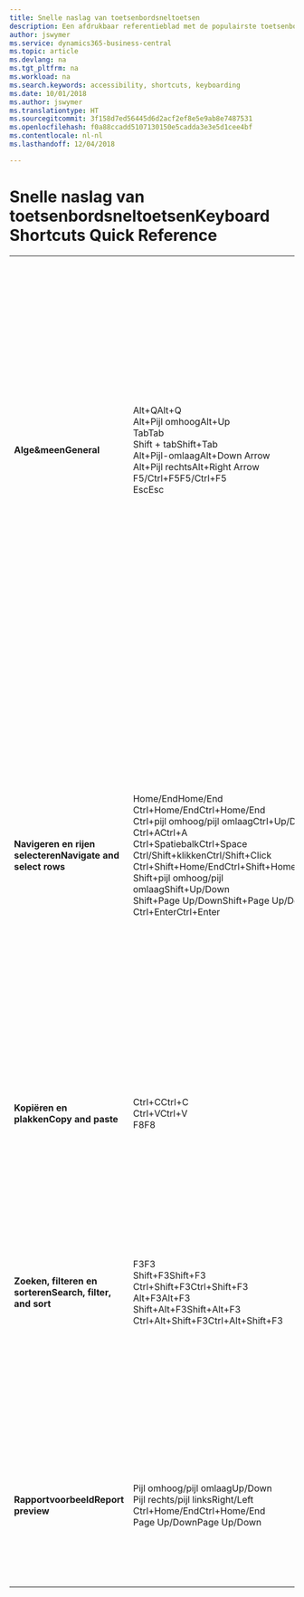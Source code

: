 ```yaml
---
title: Snelle naslag van toetsenbordsneltoetsen
description: Een afdrukbaar referentieblad met de populairste toetsenbordsneltoetsen.
author: jswymer
ms.service: dynamics365-business-central
ms.topic: article
ms.devlang: na
ms.tgt_pltfrm: na
ms.workload: na
ms.search.keywords: accessibility, shortcuts, keyboarding
ms.date: 10/01/2018
ms.author: jswymer
ms.translationtype: HT
ms.sourcegitcommit: 3f158d7ed56445d6d2acf2ef8e5e9ab8e7487531
ms.openlocfilehash: f0a88ccadd5107130150e5cadda3e3e5d1cee4bf
ms.contentlocale: nl-nl
ms.lasthandoff: 12/04/2018

---
```


# <a name="keyboard-shortcuts-quick-reference"></a><span data-ttu-id="de5c2-103">Snelle naslag van toetsenbordsneltoetsen</span><span class="sxs-lookup"><span data-stu-id="de5c2-103">Keyboard Shortcuts Quick Reference</span></span>

||||  
|----------------|-----------|----------------|
|<span data-ttu-id="de5c2-104">**Alge&meen**</span><span class="sxs-lookup"><span data-stu-id="de5c2-104">**General**</span></span>|<span data-ttu-id="de5c2-105">Alt+Q</span><span class="sxs-lookup"><span data-stu-id="de5c2-105">Alt+Q</span></span><br /><span data-ttu-id="de5c2-106">Alt+Pijl omhoog</span><span class="sxs-lookup"><span data-stu-id="de5c2-106">Alt+Up</span></span><br /><span data-ttu-id="de5c2-107">Tab</span><span class="sxs-lookup"><span data-stu-id="de5c2-107">Tab</span></span><br /><span data-ttu-id="de5c2-108">Shift + tab</span><span class="sxs-lookup"><span data-stu-id="de5c2-108">Shift+Tab</span></span><br /><span data-ttu-id="de5c2-109">Alt+Pijl-omlaag</span><span class="sxs-lookup"><span data-stu-id="de5c2-109">Alt+Down Arrow</span></span><br /><span data-ttu-id="de5c2-110">Alt+Pijl rechts</span><span class="sxs-lookup"><span data-stu-id="de5c2-110">Alt+Right Arrow</span></span><br /><span data-ttu-id="de5c2-111">F5/Ctrl+F5</span><span class="sxs-lookup"><span data-stu-id="de5c2-111">F5/Ctrl+F5</span></span><br /><span data-ttu-id="de5c2-112">Esc</span><span class="sxs-lookup"><span data-stu-id="de5c2-112">Esc</span></span>|<span data-ttu-id="de5c2-113">**Vertel me** openen</span><span class="sxs-lookup"><span data-stu-id="de5c2-113">Open **Tell me**</span></span><br /><span data-ttu-id="de5c2-114">Knopinfo openen of validatiefout</span><span class="sxs-lookup"><span data-stu-id="de5c2-114">Open tooltip or validation error</span></span><br /><span data-ttu-id="de5c2-115">Focus verplaatsen naar het volgende besturingselement</span><span class="sxs-lookup"><span data-stu-id="de5c2-115">Move focus to the next control</span></span><br /><span data-ttu-id="de5c2-116">Focus verplaatsen naar het vorige besturingselement</span><span class="sxs-lookup"><span data-stu-id="de5c2-116">Move focus to the previous control</span></span><br /><span data-ttu-id="de5c2-117">Een vervolgkeuzelijst of opzoekactie openen</span><span class="sxs-lookup"><span data-stu-id="de5c2-117">Open a drop-down or look up</span></span><br /><span data-ttu-id="de5c2-118">De transacties voor de berekende waarde weergeven</span><span class="sxs-lookup"><span data-stu-id="de5c2-118">See the transactions for calculated value</span></span><br /><span data-ttu-id="de5c2-119">Pagina vernieuwen/opnieuw laden</span><span class="sxs-lookup"><span data-stu-id="de5c2-119">Refresh/reload page</span></span><br /><span data-ttu-id="de5c2-120">Sluit de huidige pagina of vervolgkeuzelijst.</span><span class="sxs-lookup"><span data-stu-id="de5c2-120">Close the current page or drop-down.</span></span>|
|<span data-ttu-id="de5c2-121">**Navigeren en rijen selecteren**</span><span class="sxs-lookup"><span data-stu-id="de5c2-121">**Navigate and select rows**</span></span>| <span data-ttu-id="de5c2-122">Home/End</span><span class="sxs-lookup"><span data-stu-id="de5c2-122">Home/End</span></span><br /><span data-ttu-id="de5c2-123">Ctrl+Home/End</span><span class="sxs-lookup"><span data-stu-id="de5c2-123">Ctrl+Home/End</span></span> <br /><span data-ttu-id="de5c2-124">Ctrl+pijl omhoog/pijl omlaag</span><span class="sxs-lookup"><span data-stu-id="de5c2-124">Ctrl+Up/Down</span></span><br /><span data-ttu-id="de5c2-125">Ctrl+A</span><span class="sxs-lookup"><span data-stu-id="de5c2-125">Ctrl+A</span></span> <br /><span data-ttu-id="de5c2-126">Ctrl+Spatiebalk</span><span class="sxs-lookup"><span data-stu-id="de5c2-126">Ctrl+Space</span></span><br /><span data-ttu-id="de5c2-127">Ctrl/Shift+klikken</span><span class="sxs-lookup"><span data-stu-id="de5c2-127">Ctrl/Shift+Click</span></span><br /><span data-ttu-id="de5c2-128">Ctrl+Shift+Home/End</span><span class="sxs-lookup"><span data-stu-id="de5c2-128">Ctrl+Shift+Home/End</span></span><br /><span data-ttu-id="de5c2-129">Shift+pijl omhoog/pijl omlaag</span><span class="sxs-lookup"><span data-stu-id="de5c2-129">Shift+Up/Down</span></span><br /><span data-ttu-id="de5c2-130">Shift+Page Up/Down</span><span class="sxs-lookup"><span data-stu-id="de5c2-130">Shift+Page Up/Down</span></span><br /><span data-ttu-id="de5c2-131">Ctrl+Enter</span><span class="sxs-lookup"><span data-stu-id="de5c2-131">Ctrl+Enter</span></span>| <span data-ttu-id="de5c2-132">Naar het eerste/laatste veld gaan</span><span class="sxs-lookup"><span data-stu-id="de5c2-132">Go to first/last field</span></span><br /><span data-ttu-id="de5c2-133">Naar de eerste/laatste rij gaan</span><span class="sxs-lookup"><span data-stu-id="de5c2-133">Go to first/last row</span></span><br /><span data-ttu-id="de5c2-134">Navigeren zonder de selectie te verliezen</span><span class="sxs-lookup"><span data-stu-id="de5c2-134">Navigate without losing selection</span></span><br /><span data-ttu-id="de5c2-135">Alles selecteren</span><span class="sxs-lookup"><span data-stu-id="de5c2-135">Select all</span></span><br /><span data-ttu-id="de5c2-136">Selectie in-/uitschakelen</span><span class="sxs-lookup"><span data-stu-id="de5c2-136">Toggle row selection</span></span><br /> <span data-ttu-id="de5c2-137">De rij(en) toevoegen aan de selectie</span><span class="sxs-lookup"><span data-stu-id="de5c2-137">Add the row/rows to the selection</span></span><br /><span data-ttu-id="de5c2-138">Selectie uitbreiden naar eerste/laatste rij</span><span class="sxs-lookup"><span data-stu-id="de5c2-138">Extend selection to first/last row</span></span><br /><span data-ttu-id="de5c2-139">Rij toevoegen boven/onder selectie</span><span class="sxs-lookup"><span data-stu-id="de5c2-139">Add row above/below to selection</span></span><br /><span data-ttu-id="de5c2-140">Alle zichtbare rijen boven/onder toevoegen aan selectie</span><span class="sxs-lookup"><span data-stu-id="de5c2-140">Add all visible rows above/below to selection</span></span><br /><span data-ttu-id="de5c2-141">Focus uit de lijst verplaatsen</span><span class="sxs-lookup"><span data-stu-id="de5c2-141">Focus out of the list</span></span>|
|<span data-ttu-id="de5c2-142">**Kopiëren en plakken**</span><span class="sxs-lookup"><span data-stu-id="de5c2-142">**Copy and paste**</span></span>|<span data-ttu-id="de5c2-143">Ctrl+C</span><span class="sxs-lookup"><span data-stu-id="de5c2-143">Ctrl+C</span></span><br /><span data-ttu-id="de5c2-144">Ctrl+V</span><span class="sxs-lookup"><span data-stu-id="de5c2-144">Ctrl+V</span></span><br /><span data-ttu-id="de5c2-145">F8</span><span class="sxs-lookup"><span data-stu-id="de5c2-145">F8</span></span>|<span data-ttu-id="de5c2-146">Rijen kopiëren</span><span class="sxs-lookup"><span data-stu-id="de5c2-146">Copy rows</span></span><br /><span data-ttu-id="de5c2-147">Rijen plakken</span><span class="sxs-lookup"><span data-stu-id="de5c2-147">Paste rows</span></span><br /><span data-ttu-id="de5c2-148">Veld erboven naar huidige rij kopiëren</span><span class="sxs-lookup"><span data-stu-id="de5c2-148">Copy field above into current row</span></span>|
|<span data-ttu-id="de5c2-149">**Zoeken, filteren en sorteren**</span><span class="sxs-lookup"><span data-stu-id="de5c2-149">**Search, filter, and sort**</span></span>|<span data-ttu-id="de5c2-150">F3</span><span class="sxs-lookup"><span data-stu-id="de5c2-150">F3</span></span><br /><span data-ttu-id="de5c2-151">Shift+F3</span><span class="sxs-lookup"><span data-stu-id="de5c2-151">Shift+F3</span></span><br /><span data-ttu-id="de5c2-152">Ctrl+Shift+F3</span><span class="sxs-lookup"><span data-stu-id="de5c2-152">Ctrl+Shift+F3</span></span><br /><span data-ttu-id="de5c2-153">Alt+F3</span><span class="sxs-lookup"><span data-stu-id="de5c2-153">Alt+F3</span></span><br /><span data-ttu-id="de5c2-154">Shift+Alt+F3</span><span class="sxs-lookup"><span data-stu-id="de5c2-154">Shift+Alt+F3</span></span><br /><span data-ttu-id="de5c2-155">Ctrl+Alt+Shift+F3</span><span class="sxs-lookup"><span data-stu-id="de5c2-155">Ctrl+Alt+Shift+F3</span></span>|<span data-ttu-id="de5c2-156">Zoeken in-/uitschakelen</span><span class="sxs-lookup"><span data-stu-id="de5c2-156">Toggle search</span></span><br /><span data-ttu-id="de5c2-157">Filterdeelvenster in-/uitschakelen; focus op veldfilters</span><span class="sxs-lookup"><span data-stu-id="de5c2-157">Toggle filter pane; focus on field filters</span></span><br /><span data-ttu-id="de5c2-158">Filterdeelvenster in-/uitschakelen; focus op totalenfilters</span><span class="sxs-lookup"><span data-stu-id="de5c2-158">Toggle filter pane; focus on totals filters</span></span><br /><span data-ttu-id="de5c2-159">Filteren op geselecteerde celwaarde</span><span class="sxs-lookup"><span data-stu-id="de5c2-159">Filter on selected cell value</span></span><br /><span data-ttu-id="de5c2-160">Filter op een geselecteerd veld toevoegen</span><span class="sxs-lookup"><span data-stu-id="de5c2-160">Add filter on selected field</span></span><br /><span data-ttu-id="de5c2-161">Filters opnieuw instellen</span><span class="sxs-lookup"><span data-stu-id="de5c2-161">Reset filters</span></span>|
|<span data-ttu-id="de5c2-162">**Rapportvoorbeeld**</span><span class="sxs-lookup"><span data-stu-id="de5c2-162">**Report preview**</span></span>|<span data-ttu-id="de5c2-163">Pijl omhoog/pijl omlaag</span><span class="sxs-lookup"><span data-stu-id="de5c2-163">Up/Down</span></span><br /><span data-ttu-id="de5c2-164">Pijl rechts/pijl links</span><span class="sxs-lookup"><span data-stu-id="de5c2-164">Right/Left</span></span><br /><span data-ttu-id="de5c2-165">Ctrl+Home/End</span><span class="sxs-lookup"><span data-stu-id="de5c2-165">Ctrl+Home/End</span></span><br /><span data-ttu-id="de5c2-166">Page Up/Down</span><span class="sxs-lookup"><span data-stu-id="de5c2-166">Page Up/Down</span></span>|<span data-ttu-id="de5c2-167">Omlaag en omlaag schuiven op de pagina</span><span class="sxs-lookup"><span data-stu-id="de5c2-167">Scroll up and down the page</span></span><br /><span data-ttu-id="de5c2-168">Naar rechts/links schuiven</span><span class="sxs-lookup"><span data-stu-id="de5c2-168">Scroll to the right/left</span></span> <br /><span data-ttu-id="de5c2-169">Naar de eerste/laatste pagina gaan</span><span class="sxs-lookup"><span data-stu-id="de5c2-169">Go to the first/last page</span></span><br /><span data-ttu-id="de5c2-170">Naar de vorige/volgende pagina gaan</span><span class="sxs-lookup"><span data-stu-id="de5c2-170">Go to the previous/next page</span></span>|

